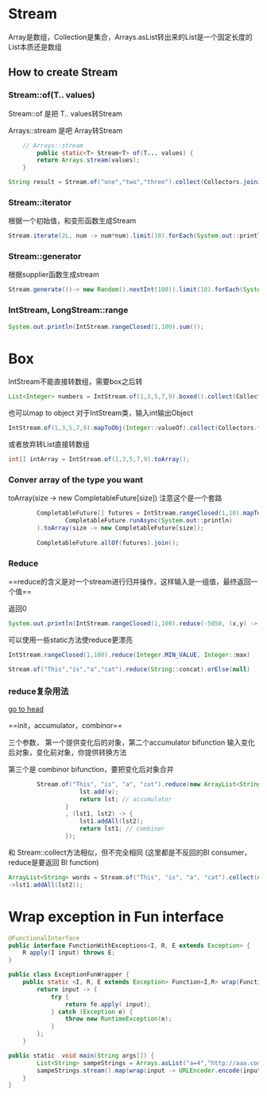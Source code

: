 # Stream

Array是数组，Collection是集合，Arrays.asList转出来的List是一个固定长度的List本质还是数组

## How to create Stream



### Stream::of(T.. values)

Stream::of  是把 T.. values转Stream

Arrays::stream 是吧 Array转Stream

```java
    // Arrays::stream
		public static<T> Stream<T> of(T... values) {
        return Arrays.stream(values);
    }
```



```java
String result = Stream.of("one","two","three").collect(Collectors.joining(","));
```



### Stream::iterator

根据一个初始值，和变形函数生成Stream

```java
Stream.iterate(2L, num -> num*num).limit(10).forEach(System.out::println);
```



### Stream::generator

根据supplier函数生成stream

```java
Stream.generate(()-> new Random().nextInt(100)).limit(10).forEach(System.out::println);
```



### IntStream, LongStream::range

```java
System.out.println(IntStream.rangeClosed(1,100).sum());
```



# Box

IntStream不能直接转数组，需要box之后转

```java
List<Integer> numbers = IntStream.of(1,3,5,7,9).boxed().collect(Collectors.toList());
```



也可以map to object 对于IntStream类，输入int输出Object

```java
IntStream.of(1,3,5,7,9).mapToObj(Integer::valueOf).collect(Collectors.toList());
```



或者放弃转List直接转数组

```java
int[] intArray = IntStream.of(1,3,5,7,9).toArray();
```



### Conver array of the type you want

toArray(size -> new CompletableFuture[size]) 注意这个是一个套路

```java
        CompletableFuture[] futures = IntStream.rangeClosed(1,10).mapToObj(i->
                CompletableFuture.runAsync(System.out::println)
        ).toArray(size -> new CompletableFuture[size]);
        
        CompletableFuture.allOf(futures).join();
```



### Reduce

==reduce的含义是对一个stream进行归并操作，这样输入是一组值，最终返回一个值==

返回0

```java
System.out.println(IntStream.rangeClosed(1,100).reduce(-5050, (x,y) -> x + y));
```



可以使用一些static方法使reduce更漂亮

```java
IntStream.rangeClosed(1,100).reduce(Integer.MIN_VALUE, Integer::max)
```

```java
Stream.of("This","is","a","cat").reduce(String::concat).orElse(null)
```



### reduce复杂用法

[go to head](#Stream)

==init，accumulator，combinor==



三个参数， 第一个提供变化后的对象，第二个accumulator bifunction 输入变化后对象，变化前对象，你提供转换方法

第三个是 combinor bifunction，要把变化后对象合并

```java
        Stream.of("This", "is", "a", "cat").reduce(new ArrayList<String>(), (lst, v) -> {
                    lst.add(v);
                    return lst; // accumulator
                }
                , (lst1, lst2) -> {
                    lst1.addAll(lst2);
                    return lst1; // combiner
                });
```



和 Stream::collect方法相似，但不完全相同 (这里都是不反回的BI consumer，reduce是要返回 BI function)

```java
ArrayList<String> words = Stream.of("This", "is", "a", "cat").collect(ArrayList<String>::new,(lst, v) -> lst.add(v),(lst1,lst2)
->lst1.addAll(lst2));

```


# Wrap exception in Fun interface
```java
@FunctionalInterface  
public interface FunctionWithExceptions<I, R, E extends Exception> {  
    R apply(I input) throws E;  
}

public class ExceptionFunWrapper {  
    public static <I, R, E extends Exception> Function<I,R> wrap(FunctionWithExceptions<I,R,E> fe) {  
        return input -> {  
            try {  
                return fe.apply( input);  
            } catch (Exception e) {  
                throw new RuntimeException(e);  
            }  
        };  
    }

public static  void main(String args[]) {  
        List<String> sampeStrings = Arrays.asList("a=4","http://aaa.com?a=123&b=456");  
        sampeStrings.stream().map(wrap(input -> URLEncoder.encode(input,"UTF-8"))).forEach(System.out::println);  
    }  
}
```
